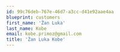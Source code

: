 ```yaml
---
id: 99c76deb-767e-46d7-a3cc-d41e92aae4aa
blueprint: customers
first_name: 'Žan Luka'
last_name: Kobe
email: kobe.primoz@gmail.com
title: 'Žan Luka Kobe'
---
```

